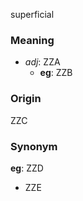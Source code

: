superficial
### Meaning
+ _adj_: ZZA
    + __eg__: ZZB

### Origin

ZZC

### Synonym

__eg__: ZZD

+ ZZE


